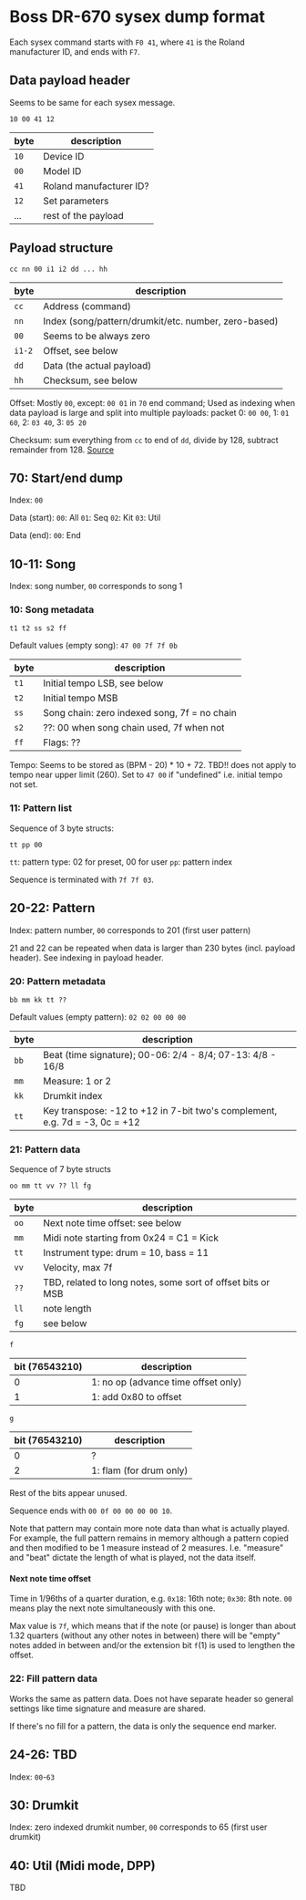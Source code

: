 # Boss DR-670 sysex dump format

Each sysex command starts with `F0 41`, where `41` is the Roland manufacturer ID, and ends with `F7`.

## Data payload header

Seems to be same for each sysex message.

`10 00 41 12`

| byte | description             |
| ---- | ----------------------- |
| `10` | Device ID               |
| `00` | Model ID                |
| `41` | Roland manufacturer ID? |
| `12` | Set parameters          |
| ...  | rest of the payload     |

## Payload structure

`cc nn 00 i1 i2 dd ... hh`

| byte   | description                                          |
| ------ | ---------------------------------------------------- |
| `cc`   | Address (command)                                    |
| `nn`   | Index (song/pattern/drumkit/etc. number, zero-based) |
| `00`   | Seems to be always zero                              |
| `i1-2` | Offset, see below                                    |
| `dd`   | Data (the actual payload)                            |
| `hh`   | Checksum, see below                                  |

Offset: Mostly `00`, except: `00 01` in `70` end command; Used as indexing when data payload is large and split into multiple payloads: packet 0: `00 00`, 1: `01 60`, 2: `03 40`, 3: `05 20`

Checksum: sum everything from `cc` to end of `dd`, divide by 128, subtract remainder from 128. [Source](http://www.chromakinetics.com/handsonic/rolSysEx.htm)

## 70: Start/end dump

Index: `00`

Data (start):
`00`: All
`01`: Seq
`02`: Kit
`03`: Util

Data (end):
`00`: End

## 10-11: Song

Index: song number, `00` corresponds to song 1

### 10: Song metadata

`t1 t2 ss s2 ff`

Default values (empty song): `47 00 7f 7f 0b`

| byte | description                                  |
| ---- | -------------------------------------------- |
| `t1` | Initial tempo LSB, see below                 |
| `t2` | Initial tempo MSB                            |
| `ss` | Song chain: zero indexed song, 7f = no chain |
| `s2` | ??: 00 when song chain used, 7f when not     |
| `ff` | Flags: ??                                    |

Tempo: Seems to be stored as (BPM - 20) \* 10 + 72. TBD!! does not apply to tempo near upper limit (260). Set to `47 00` if "undefined" i.e. initial tempo not set.

### 11: Pattern list

Sequence of 3 byte structs:

`tt pp 00`

`tt`: pattern type: 02 for preset, 00 for user
`pp`: pattern index

Sequence is terminated with `7f 7f 03`.

## 20-22: Pattern

Index: pattern number, `00` corresponds to 201 (first user pattern)

21 and 22 can be repeated when data is larger than 230 bytes (incl. payload header). See indexing in payload header.

### 20: Pattern metadata

`bb mm kk tt ??`

Default values (empty pattern): `02 02 00 00 00`

| byte | description                                                                 |
| ---- | --------------------------------------------------------------------------- |
| `bb` | Beat (time signature); 00-06: 2/4 - 8/4; 07-13: 4/8 - 16/8                  |
| `mm` | Measure: 1 or 2                                                             |
| `kk` | Drumkit index                                                               |
| `tt` | Key transpose: -12 to +12 in 7-bit two's complement, e.g. 7d = -3, 0c = +12 |

### 21: Pattern data

Sequence of 7 byte structs

`oo mm tt vv ?? ll fg`

| byte | description                                                 |
| ---- | ----------------------------------------------------------- |
| `oo` | Next note time offset: see below                            |
| `mm` | Midi note starting from 0x24 = C1 = Kick                    |
| `tt` | Instrument type: drum = 10, bass = 11                       |
| `vv` | Velocity, max 7f                                            |
| `??` | TBD, related to long notes, some sort of offset bits or MSB |
| `ll` | note length                                                 |
| `fg` | see below                                                   |

`f`

| bit (76543210) | description                         |
| -------------- | ----------------------------------- |
| 0              | 1: no op (advance time offset only) |
| 1              | 1: add 0x80 to offset               |

`g`

| bit (76543210) | description             |
| -------------- | ----------------------- |
| 0              | ?                       |
| 2              | 1: flam (for drum only) |

Rest of the bits appear unused.

Sequence ends with `00 0f 00 00 00 00 10`.

Note that pattern may contain more note data than what is actually played. For example, the full pattern remains in memory although a pattern copied and then modified to be 1 measure instead of 2 measures. I.e. "measure" and "beat" dictate the length of what is played, not the data itself.

#### Next note time offset

Time in 1/96ths of a quarter duration, e.g. `0x18`: 16th note; `0x30`: 8th note. `00` means play the next note simultaneously with this one.

Max value is `7f`, which means that if the note (or pause) is longer than about 1.32 quarters (without any other notes in between) there will be "empty" notes added in between and/or the extension bit `f`(1) is used to lengthen the offset.

### 22: Fill pattern data

Works the same as pattern data. Does not have separate header so general settings like time signature and measure are shared.

If there's no fill for a pattern, the data is only the sequence end marker.

## 24-26: TBD

Index: `00`-`63`

## 30: Drumkit

Index: zero indexed drumkit number, `00` corresponds to 65 (first user drumkit)

## 40: Util (Midi mode, DPP)

TBD

